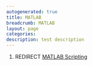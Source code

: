 ```yaml
---
autogenerated: true
title: MATLAB
breadcrumb: MATLAB
layout: page
categories: 
description: test description
---
```


1.  REDIRECT [MATLAB Scripting](MATLAB_Scripting "wikilink")
